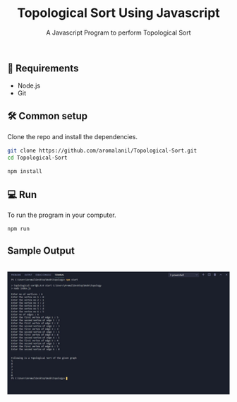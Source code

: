 <h1 align="center">Topological Sort Using Javascript</h1>
<div align="center">
  <p>A Javascript Program to perform Topological Sort</p>
</div>
<br/>

## 🚧 Requirements

* Node.js
* Git

## 🛠 Common setup

Clone the repo and install the dependencies.

```bash
git clone https://github.com/aromalanil/Topological-Sort.git
cd Topological-Sort
```

```bash
npm install
```

## 💻 Run

To run the program in your computer.

```bash
npm run
```

## Sample Output
</br>
<div align="center">
<img src="https://github.com/aromalanil/Topological-Sort/blob/master/screenshot/sample%20output.jpg?raw=true"/>
</div>
